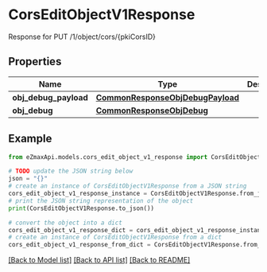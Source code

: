# CorsEditObjectV1Response

Response for PUT /1/object/cors/{pkiCorsID}

## Properties

Name | Type | Description | Notes
------------ | ------------- | ------------- | -------------
**obj_debug_payload** | [**CommonResponseObjDebugPayload**](CommonResponseObjDebugPayload.md) |  | 
**obj_debug** | [**CommonResponseObjDebug**](CommonResponseObjDebug.md) |  | [optional] 

## Example

```python
from eZmaxApi.models.cors_edit_object_v1_response import CorsEditObjectV1Response

# TODO update the JSON string below
json = "{}"
# create an instance of CorsEditObjectV1Response from a JSON string
cors_edit_object_v1_response_instance = CorsEditObjectV1Response.from_json(json)
# print the JSON string representation of the object
print(CorsEditObjectV1Response.to_json())

# convert the object into a dict
cors_edit_object_v1_response_dict = cors_edit_object_v1_response_instance.to_dict()
# create an instance of CorsEditObjectV1Response from a dict
cors_edit_object_v1_response_from_dict = CorsEditObjectV1Response.from_dict(cors_edit_object_v1_response_dict)
```
[[Back to Model list]](../README.md#documentation-for-models) [[Back to API list]](../README.md#documentation-for-api-endpoints) [[Back to README]](../README.md)


